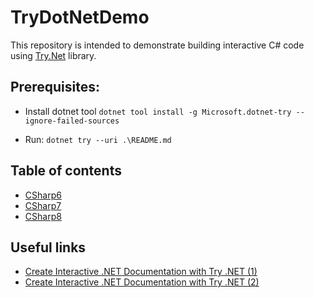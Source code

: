 # TryDotNetDemo

This repository is intended to demonstrate building interactive C# code using [Try.Net](https://github.com/dotnet/try) library.

## Prerequisites:

* Install dotnet tool `dotnet tool install -g Microsoft.dotnet-try --ignore-failed-sources`

* Run: `dotnet try --uri .\README.md`

## Table of contents

* [CSharp6](./CSharpFeatures/Docs/CSHARP6.md)
* [CSharp7](./CSharpFeatures/Docs/CSHARP7.md)
* [CSharp8](./CSharpFeatures/Docs/CSHARP8.md)

## Useful links

* [Create Interactive .NET Documentation with Try .NET (1)](https://devblogs.microsoft.com/dotnet/creating-interactive-net-documentation/)
* [Create Interactive .NET Documentation with Try .NET (2)](https://devblogs.microsoft.com/dotnet/create-interactive-documentation-with-the-new-try-net-template/)

